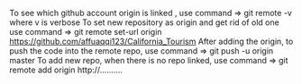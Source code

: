 To see which github account origin is linked , use command => git remote -v   where v is verbose
To set new repository as origin and get rid of old one use command =>  git remote set-url origin https://github.com/affuaqqi123/California_Tourism
After adding the origin, to push the code into the remote repo, use command => git push -u origin master
To add new repo, when there is no repo linked, use command => git remote add origin http://..........


